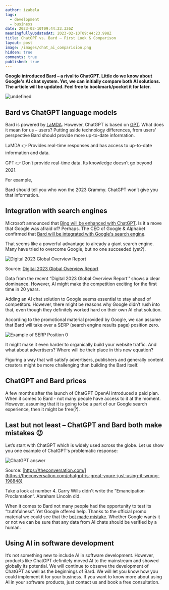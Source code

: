 ```yaml
---
author: izabela
tags:
  - development
  - business
date: 2023-02-10T09:44:23.326Z
meaningfullyUpdatedAt: 2023-02-10T09:44:23.998Z
title: ChatGPT vs. Bard – First Look & Comparison
layout: post
image: /images/chat_ai_comparision.png
hidden: true
comments: true
published: true
---
```

**Google introduced Bard – a rival to ChatGPT. Little do we know about Google's AI chat system. Yet, we can initially compare both AI solutions. The article will be updated. Feel free to bookmark/pocket it for later.**

<div class="image"><img src="/images/chat_ai_comparision.png" alt="undefined" title="undefined"  /> </div>

## Bard vs ChatGPT language models

Bard is powered by [LaMDA](https://blog.google/technology/ai/lamda/). However, ChatGPT is based on [GPT](https://platform.openai.com/docs/models/gpt-3). What does it mean for us – users? Putting aside technology differences, from users' perspective Bard should provide more up-to-date information.

LaMDA 👉 Provides real-time responses and has access to up-to-date information and data.

GPT 👉 Don’t provide real-time data. Its knowledge doesn’t go beyond 2021.

For example,

Bard should tell you who won the 2023 Grammy. ChatGPT won’t give you that information.

## Integration with search engines

Microsoft announced that [Bing will be enhanced with ChatGPT](https://techcrunch.com/2023/02/07/microsoft-launches-the-new-bing-with-chatgpt-built-in/). Is it a move that Google was afraid of? Perhaps. The CEO of Google & Alphabet confirmed that [Bard will be integrated with Google's search engine](https://twitter.com/sundarpichai/status/1622674382069059591). 

That seems like a powerful advantage to already a giant search engine. Many have tried to overcome Google, but no one succeeded (yet?).

<img src="/images/global-overview.png" alt="Digital 2023 Global Overview Report" title="undefined"  /> 

Source: [Digital 2023 Global Overview Report](https://datareportal.com/reports/digital-2023-global-overview-report)

Data from the recent “Digital 2023 Global Overview Report'' shows a clear dominance. However, AI might make the competition exciting for the first time in 20 years.

<YouTubeEmbed url='https://www.youtube.com/watch?v=yMpj33Y95ZU' />

Adding an AI chat solution to Google seems essential to stay ahead of competitors. However, there might be reasons why Google didn’t rush into that, even though they definitely worked hard on their own AI chat solution.

According to the promotional material provided by Google, we can assume that Bard will take over a SERP (search engine results page) position zero.

<div class="image"><img src="/images/serp0.png" alt="Example of SERP Position 0" title="undefined"  /> </div>

It might make it even harder to organically build your website traffic. And what about advertisers? Where will be their place in this new equation?

Figuring a way that will satisfy advertisers, publishers and generally content creators might be more challenging than building the Bard itself. 

## ChatGPT and Bard prices

A few months after the launch of ChatGPT OpenAI introduced a paid plan. When it comes to Bard - not many people have access to it at the moment. However, assuming that it is going to be a part of our Google search experience, then it might be free(?).

## Last but not least – ChatGPT and Bard both make mistakes 😉

Let’s start with ChatGPT which is widely used across the globe. Let us show you one example of ChatGPT's problematic response:

<div class="image"><img src="/images/chatgpt_lincoln.png" alt="ChatGPT answer" title="undefined"  /> </div>

Source: [https://theconversation.com/](https://theconversation.com/chatgpt-is-great-youre-just-using-it-wrong-198848)

Take a look at number 4. Garry Wills didn't write the ”Emancipation Proclamation”. Abraham Lincoln did.

When it comes to Bard not many people had the opportunity to test its “truthfulness”. Yet Google offered help. Thanks to the official promo material we could see that the [bot made mistake](https://www.scmp.com/news/world/united-states-canada/article/3209563/googles-chatgpt-rival-bard-gives-wrong-answer-ad-sending-shares-diving). Whether Google wants it or not we can be sure that any data from AI chats should be verified by a human. 

## Using AI in software development

It’s not something new to include AI in software development. However, products like ChatGPT definitely moved AI to the mainstream and showed globally its potential. We will continue to observe the development of ChatGPT as well as the beginnings of Bard. We will let you know how you could implement it for your business. If you want to know more about using AI in your software products, just contact us and book a free consultation.
